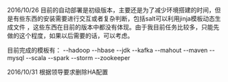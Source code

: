 2016/10/26
目前的自动部署是初级版本，主要还是为了减少环境搭建的时间，但是有些东西的安装需要进行交互或者复杂判断，包括salt可以利用jinja模板动态生成文件
，这些东西在目前的版本中都没有体现。由于我目前任务比较多，只能先做的这个程度，如果以后需要的话，可以考虑。

目前完成的模板有：
--hadoop
--hbase
--jdk
--kafka
--mahout
--maven
--mysql
--scala
--spark
--storm
--zookeeper

2016/10/31
根据领导要求删除HA配置

